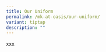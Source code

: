```yaml
---
title: Our Uniform
permalink: /mk-at-oasis/our-uniform/
variant: tiptap
description: ""
---
```

<p>xxx</p>